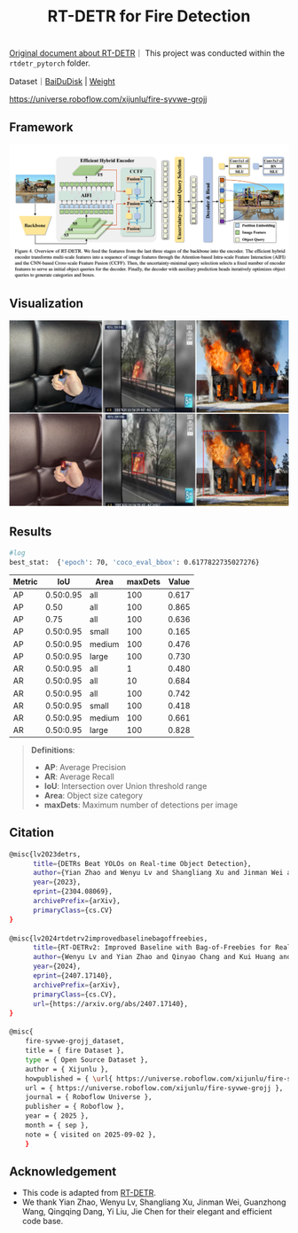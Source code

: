 

<div align="center"> 
<h1>RT-DETR for Fire Detection <h1>
</div>

[Original document about RT-DETR](README_.md)｜
This project was conducted within the `rtdetr_pytorch` folder.

Dataset｜[BaiDuDisk](https://pan.baidu.com/s/1sFQ_ZrA2X5Bz1rOKMaAygw?pwd=tbbd) | [Weight](https://pan.baidu.com/s/1y0NkJ6m2sHxgR45dSY4fPg?pwd=kyjz) 

https://universe.roboflow.com/xijunlu/fire-syvwe-grojj



## Framework
<div align="center"> 

![](./rtdetr_pytorch/save/image.png)

</div>

## Visualization
<div align="center"> 

![](./rtdetr_pytorch/save/fire_detection.png)

</div>

## Results
```Bash
#log
best_stat:  {'epoch': 70, 'coco_eval_bbox': 0.6177822735027276}
```

<div align="center"> 

| **Metric** | **IoU** | **Area** | **maxDets** | **Value** |
|-----------|---------|----------|-------------|-----------|
| AP        | 0.50:0.95 | all      | 100         | 0.617     |
| AP        | 0.50      | all      | 100         | 0.865     |
| AP        | 0.75      | all      | 100         | 0.636     |
| AP        | 0.50:0.95 | small    | 100         | 0.165     |
| AP        | 0.50:0.95 | medium   | 100         | 0.476     |
| AP        | 0.50:0.95 | large    | 100         | 0.730     |
| AR        | 0.50:0.95 | all      | 1           | 0.480     |
| AR        | 0.50:0.95 | all      | 10          | 0.684     |
| AR        | 0.50:0.95 | all      | 100         | 0.742     |
| AR        | 0.50:0.95 | small    | 100         | 0.418     |
| AR        | 0.50:0.95 | medium   | 100         | 0.661     |
| AR        | 0.50:0.95 | large    | 100         | 0.828     |

</div>

> **Definitions**:
> - **AP**: Average Precision
> - **AR**: Average Recall
> - **IoU**: Intersection over Union threshold range
> - **Area**: Object size category
> - **maxDets**: Maximum number of detections per
image

## Citation

```Bash
@misc{lv2023detrs,
      title={DETRs Beat YOLOs on Real-time Object Detection},
      author={Yian Zhao and Wenyu Lv and Shangliang Xu and Jinman Wei and Guanzhong Wang and Qingqing Dang and Yi Liu and Jie Chen},
      year={2023},
      eprint={2304.08069},
      archivePrefix={arXiv},
      primaryClass={cs.CV}
}

@misc{lv2024rtdetrv2improvedbaselinebagoffreebies,
      title={RT-DETRv2: Improved Baseline with Bag-of-Freebies for Real-Time Detection Transformer}, 
      author={Wenyu Lv and Yian Zhao and Qinyao Chang and Kui Huang and Guanzhong Wang and Yi Liu},
      year={2024},
      eprint={2407.17140},
      archivePrefix={arXiv},
      primaryClass={cs.CV},
      url={https://arxiv.org/abs/2407.17140}, 
}

@misc{
    fire-syvwe-grojj_dataset,
    title = { fire Dataset },
    type = { Open Source Dataset },
    author = { Xijunlu },
    howpublished = { \url{ https://universe.roboflow.com/xijunlu/fire-syvwe-grojj } },
    url = { https://universe.roboflow.com/xijunlu/fire-syvwe-grojj },
    journal = { Roboflow Universe },
    publisher = { Roboflow },
    year = { 2025 },
    month = { sep },
    note = { visited on 2025-09-02 },
    }

```

## Acknowledgement

* This code is adapted from [RT-DETR](https://zhao-yian.github.io/RTDETR/).
* We thank Yian Zhao, Wenyu Lv, Shangliang Xu, Jinman Wei, Guanzhong Wang, Qingqing Dang, Yi Liu, Jie Chen for their elegant and efficient code base.